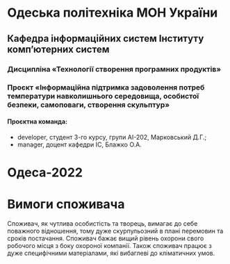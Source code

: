 # Одеська політехніка МОН України
## Кафедра інформаційних систем Інституту комп’ютерних систем
### Дисципліна «Технології створення програмних продуктів»
### Проєкт «Інформаційна підтримка задоволення потреб температури навколишнього середовища, особистої безпеки, самоповаги, створення скульптур» 
#### Проєктна команда:
- developer, студент 3-го курсу, групи АІ-202, Марковський Д.Г.;
- manager, доцент кафедри ІС, Блажко О.А.
# Одеса-2022

# Вимоги споживача
Споживач, як чутлива особистість та творець, вимагає до себе поважного відношення, тому дуже
скурпульозний в плані перемовин та сроків постачання.
Споживач бажає вищий рівень охорони свого робочого місця з боку охороної компанії.
Також споживач працює з дуже специфічними матеріалами, які вибаглеві до кліматичних умов.
